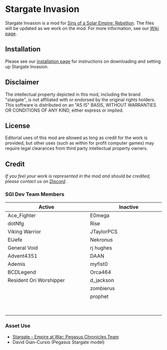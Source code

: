 # Stargate Invasion
Stargate Invasion is a mod for [Sins of a Solar Empire: Rebellion](https://www.sinsofasolarempire.com/). The files will be updated as we work on the mod.  For more information, see our [Wiki page](https://github.com/StargateInvasion/SGI/wiki).

## Installation
Please see our [installation page](https://github.com/StargateInvasion/SGI/wiki/Installation) for instructions on downloading and setting up Stargate Invasion.

## Disclaimer
The intellectual property depicted in this mod, including the brand "stargate", is not affiliated with or endorsed by the original rights holders. This software is distributed on an "AS IS" BASIS, WITHOUT WARRANTIES OR CONDITIONS OF ANY KIND, either express or implied.

## License
Editorial uses of this mod are allowed as long as credit for the work is provided, but other uses (such as within for profit computer games) may require legal clearances from third party intellectual property owners. 

## Credit
_If you feel your work is represented in the mod and should be credited, please contact us on [Discord](https://discordapp.com/channels/322849121956528139/322856260280254464)
._    
### SGI Dev Team Members
| Active        | Inactive      |
| ------------- | ------------- |
| Ace_Fighter   | E0mega        |
| dotNfg        | Rise          |
| Viking Warrior  | JTaylorPCS  |
| ElJefe        | Nekronus      |
| General Void  | rj hughes     |
| Advent4351    | DAAN          |
| Ademis        | myfist0       |
| BCDLegend     | Orca464       |
| Resident Ori Worshipper |  d_jackson  |
|               | zombierus     |
|               | prophet       |
| &nbsp;&nbsp;&nbsp;&nbsp;&nbsp;&nbsp;&nbsp;&nbsp;&nbsp;&nbsp;&nbsp;&nbsp;&nbsp;&nbsp;&nbsp;&nbsp;&nbsp;&nbsp;&nbsp;&nbsp;&nbsp;&nbsp;&nbsp;&nbsp;&nbsp;&nbsp;&nbsp;&nbsp;&nbsp;&nbsp;&nbsp;&nbsp;&nbsp;&nbsp;&nbsp;&nbsp;&nbsp;&nbsp;&nbsp;&nbsp;&nbsp;&nbsp;&nbsp;&nbsp;&nbsp;&nbsp;&nbsp;&nbsp;&nbsp;&nbsp;&nbsp;&nbsp;&nbsp;&nbsp;&nbsp;&nbsp;&nbsp;&nbsp; &nbsp;&nbsp;&nbsp;&nbsp;&nbsp;&nbsp;&nbsp; | &nbsp;&nbsp;&nbsp;&nbsp;&nbsp;&nbsp;&nbsp;&nbsp;&nbsp;&nbsp;&nbsp;&nbsp;&nbsp;&nbsp;&nbsp;&nbsp;&nbsp;&nbsp;&nbsp;&nbsp;&nbsp;&nbsp;&nbsp;&nbsp;&nbsp;&nbsp;&nbsp;&nbsp;&nbsp;&nbsp;&nbsp;&nbsp;&nbsp;&nbsp;&nbsp;&nbsp;&nbsp;&nbsp;&nbsp;&nbsp;&nbsp;&nbsp;&nbsp;&nbsp;&nbsp;&nbsp;&nbsp;&nbsp;&nbsp;&nbsp;&nbsp;&nbsp;&nbsp;&nbsp;&nbsp;&nbsp;&nbsp;&nbsp; &nbsp;&nbsp;&nbsp;&nbsp;&nbsp;&nbsp;&nbsp; |

### Asset Use
* [Stargate - Empire at War: Pegasus Chronicles Team](https://www.stargate-eaw.de/index.php/en/info/team)
* David Gian-Cursio (Pegasus Stargate model)